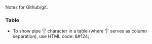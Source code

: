 Notes for Github/git.

### Table

* To show pipe '|' character in a table (where '|' serves as column
  separation), use HTML code: &amp;#124;
